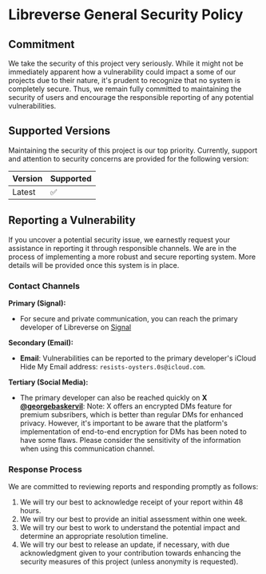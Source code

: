 # Libreverse General Security Policy

## Commitment

We take the security of this project very seriously.
While it might not be immediately apparent how a vulnerability could impact a some of our projects due to their nature, it's prudent to recognize that no system is completely secure.
Thus, we remain fully committed to maintaining the security of users and encourage the responsible reporting of any potential vulnerabilities.

## Supported Versions

Maintaining the security of this project is our top priority. Currently, support and attention to security concerns are provided for the following version:

| Version | Supported          |
| ------- | ------------------ |
| Latest  | :white_check_mark: |

## Reporting a Vulnerability

If you uncover a potential security issue, we earnestly request your assistance in reporting it through responsible channels.
We are in the process of implementing a more robust and secure reporting system. More details will be provided once this system is in place.

### Contact Channels

**Primary (Signal):**

- For secure and private communication, you can reach the primary developer of Libreverse on [Signal](https://signal.me/#eu/Ui1-KTmlgnCbNj491iq3HSOJtrkY1aVHm4n0v97dvkGDbCqWsExOu66Fzg7-7iC9)

**Secondary (Email):**

- **Email**: Vulnerabilities can be reported to the primary developer's iCloud Hide My Email address: `resists-oysters.0s@icloud.com`.

**Tertiary (Social Media):**

- The primary developer can also be reached quickly on **X [@georgebaskervil](https://x.com/georgebaskervil)**:
  Note: X offers an encrypted DMs feature for premium subsribers, which is better than regular DMs for enhanced privacy.
  However, it's important to be aware that the platform's implementation of end-to-end encryption for DMs has been noted to have some flaws.
  Please consider the sensitivity of the information when using this communication channel.

### Response Process

We are committed to reviewing reports and responding promptly as follows:

1. We will try our best to acknowledge receipt of your report within 48 hours.
2. We will try our best to provide an initial assessment within one week.
3. We will try our best to work to understand the potential impact and determine an appropriate resolution timeline.
4. We will try our best to release an update, if necessary, with due acknowledgment given to your contribution towards enhancing the security measures of this project (unless anonymity is requested).
